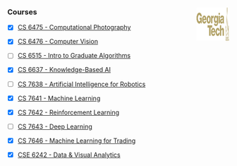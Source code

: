 ### Courses <img align="right" width="75" height="75" src="https://raw.githubusercontent.com/Jadams29/Georgia-Tech/master/gt-logo.png">

- [x] [CS 6475 - Computational Photography](https://github.com/Jadams29/Georgia-Tech/tree/master/CS%206475%20-%20Computational%20Photography)
- [x] [CS 6476 - Computer Vision](https://github.com/Jadams29/Georgia-Tech/tree/master/CS%206476%20-%20Computer%20Vision)
- [ ] [CS 6515 - Intro to Graduate Algorithms](https://github.com/Jadams29/Georgia-Tech/tree/master/CS%206515%20-%20Intro%20to%20Graduate%20Algorithms)
- [x] [CS 6637 - Knowledge-Based AI](https://github.com/Jadams29/Georgia-Tech/tree/master/CS%207637%20-%20Knowledge-Based%20AI)
- [ ] [CS 7638 - Artificial Intelligence for Robotics](https://github.com/Jadams29/Georgia-Tech/tree/master/CS%207638%20-%20Artificial%20Intelligence%20for%20Robotics)
- [x] [CS 7641 - Machine Learning](https://github.com/Jadams29/Georgia-Tech/tree/master/CS%207641%20-%20Machine%20Learning)
- [x] [CS 7642 - Reinforcement Learning](https://github.com/Jadams29/Georgia-Tech/tree/master/CS%207642%20-%20Reinforcement%20Learning)
- [ ] [CS 7643 - Deep Learning](https://github.com/Jadams29/Georgia-Tech/tree/master/CS%207643%20-%20Deep%20Learning)
- [x] [CS 7646 - Machine Learning for Trading](https://github.com/Jadams29/Georgia-Tech/tree/master/CS%207646%20-%20Machine%20Learning%20for%20Trading)
- [x] [CSE 6242 - Data & Visual Analytics](https://github.com/Jadams29/Georgia-Tech/tree/master/CSE%206242%20-%20Data%20%26%20Visual%20Analytics)

